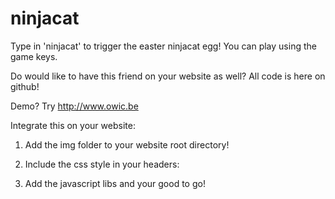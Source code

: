 # ninjacat

Type in 'ninjacat' to trigger the easter ninjacat egg! You can play using the game keys.

Do would like to have this friend on your website as well? All code is here on github!

Demo? Try http://www.owic.be

Integrate this on your website:

1. Add the img folder to your website root directory!
2. Include the css style in your headers:

    <link rel="stylesheet" href="css/ninjacat.css">
    
3. Add the javascript libs and your good to go!

    <script src="https://cdnjs.cloudflare.com/ajax/libs/jquery/3.1.0/jquery.js"></script>
    <script src="http://ajax.googleapis.com/ajax/libs/jqueryui/1.11.4/jquery-ui.js"></script>
    <script src="js/ninjacat-prototype.js"></script>

